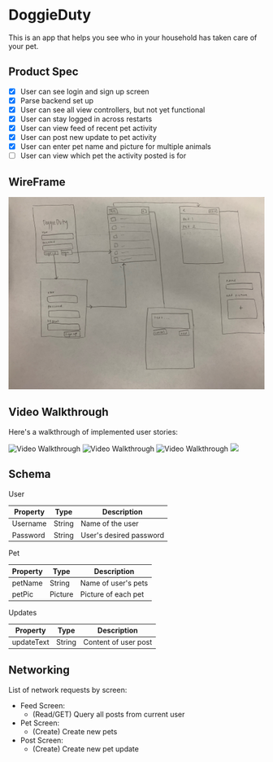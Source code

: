 # DoggieDuty

This is an app that helps you see who in your household has taken care of your pet.

## Product Spec

- [x] User can see login and sign up screen
- [x] Parse backend set up
- [x] User can see all view controllers, but not yet functional
- [x] User can stay logged in across restarts 
- [x] User can view feed of recent pet activity
- [x] User can post new update to pet activity
- [x] User can enter pet name and picture for multiple animals 
- [ ] User can view which pet the activity posted is for 

## WireFrame

<img src='IMG_0645.jpeg'>

## Video Walkthrough

Here's a walkthrough of implemented user stories:

<img src='http://g.recordit.co/WJRNicTQ1M.gif' title='Video Walkthrough' width='' alt='Video Walkthrough' />
<img src='https://thumbs.gfycat.com/DisfiguredHotHare.webp' title='Video Walkthrough' width='' alt='Video Walkthrough' />
<img src='https://thumbs.gfycat.com/DefiantFixedArmednylonshrimp.webp' title='Video Walkthrough' width='' alt='Video Walkthrough' />
<img src= 'walktrough5:5.gif'>



## Schema

User 

| Property | Type | Description |
| --- | --- | --- |
| Username | String | Name of the user | 
| Password | String | User's desired password |

Pet

| Property | Type | Description |
| --- | --- | --- |
| petName | String | Name of user's pets |
| petPic | Picture | Picture of each pet |

Updates

| Property | Type | Description |
| --- | --- | --- |
| updateText | String | Content of user post |


## Networking 

List of network requests by screen: 

* Feed Screen: 
    * (Read/GET) Query all posts from current user 
* Pet Screen: 
    * (Create) Create new pets
* Post Screen: 
    * (Create) Create new pet update 
